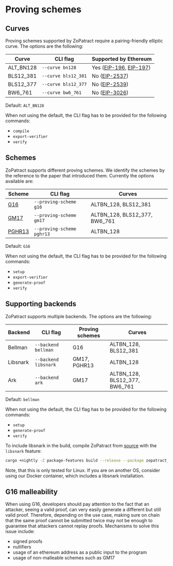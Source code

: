 # Proving schemes

## Curves

Proving schemes supported by ZoPatract require a pairing-friendly elliptic curve. The options are the following:

| Curve | CLI flag | Supported by Ethereum |
| ----- | -------- | --------------------- |
| ALT_BN128 | `--curve bn128` | Yes ([EIP-196](https://eips.ethereum.org/EIPS/eip-196), [EIP-197](https://eips.ethereum.org/EIPS/eip-197))  |
| BLS12_381 | `--curve bls12_381` | No ([EIP-2537](https://eips.ethereum.org/EIPS/eip-2537))|
| BLS12_377 | `--curve bls12_377` | No ([EIP-2539](https://eips.ethereum.org/EIPS/eip-2539))|
| BW6_761 | `--curve bw6_761` | No ([EIP-3026](https://eips.ethereum.org/EIPS/eip-3026)) |

Default: `ALT_BN128`

When not using the default, the CLI flag has to be provided for the following commands:
- `compile`
- `export-verifier`
- `verify`

## Schemes

ZoPatract supports different proving schemes. We identify the schemes by the reference to the paper that introduced them. Currently the options available are:

| Scheme | CLI flag | Curves |
| ---- | -------- | ------ |
| [G16](https://eprint.iacr.org/2016/260) | `--proving-scheme g16` | ALTBN_128, BLS12_381 |
| [GM17](https://eprint.iacr.org/2017/540) | `--proving-scheme gm17` | ALTBN_128, BLS12_377, BW6_761 |
| [PGHR13](https://eprint.iacr.org/2013/279) | `--proving-scheme pghr13` | ALTBN_128 |

Default: `G16`

When not using the default, the CLI flag has to be provided for the following commands:
- `setup`
- `export-verifier`
- `generate-proof`
- `verify`

## Supporting backends

ZoPatract supports multiple backends. The options are the following:

| Backend | CLI flag | Proving schemes | Curves |
| ---- | -------- | --------------- | ------ |
| Bellman | `--backend bellman` | G16 | ALTBN_128, BLS12_381 |
| Libsnark | `--backend libsnark` | GM17, PGHR13 | ALTBN_128 |
| Ark | `--backend ark` | GM17 | ALTBN_128, BLS12_377, BW6_761 |

Default: `bellman`

When not using the default, the CLI flag has to be provided for the following commands:
- `setup`
- `generate-proof`
- `verify`

To include libsnark in the build, compile ZoPatract from [source](https://github.com/ZoPatract/ZoPatract/) with the `libsnark` feature:
```bash
cargo +nightly -Z package-features build --release --package zopatract_cli --features="libsnark"
```
 Note, that this is only tested for Linux. If you are on another OS, consider using our Docker container, which includes a libsnark installation.

## G16 malleability

When using G16, developers should pay attention to the fact that an attacker, seeing a valid proof, can very easily generate a different but still valid proof. Therefore, depending on the use case, making sure on chain that the same proof cannot be submitted twice may *not* be enough to guarantee that attackers cannot replay proofs. Mechanisms to solve this issue include:
- signed proofs
- nullifiers
- usage of an ethereum address as a public input to the program
- usage of non-malleable schemes such as GM17
